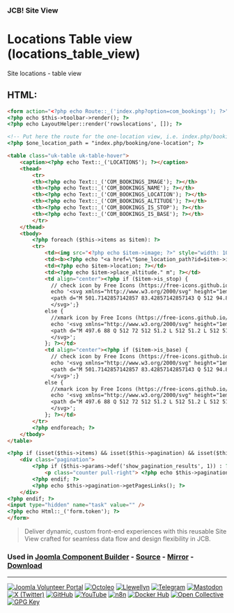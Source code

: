 ### JCB! Site View
# Locations Table view (locations_table_view)

Site locations - table view

## HTML:
```html
<form action="<?php echo Route::_('index.php?option=com_bookings'); ?>" method="post" name="adminForm" id="adminForm">
<?php echo $this->toolbar->render(); ?>
<?php echo LayoutHelper::render('rowslocations', []); ?>

<!-- Put here the route for the one-location view, i.e. index.php/booking/one-location -->
<?php $one_location_path = "index.php/booking/one-location"; ?>

<table class="uk-table uk-table-hover">
    <caption><?php echo Text::_('LOCATIONS'); ?></caption>
    <thead>
        <tr>
        <th><?php echo Text::_('COM_BOOKINGS_IMAGE'); ?></th>
        <th><?php echo Text::_('COM_BOOKINGS_NAME'); ?></th>
        <th><?php echo Text::_('COM_BOOKINGS_LOCATION'); ?></th>
        <th><?php echo Text::_('COM_BOOKINGS_ALTITUDE'); ?></th>
        <th><?php echo Text::_('COM_BOOKINGS_IS_STOP'); ?></th>
        <th><?php echo Text::_('COM_BOOKINGS_IS_BASE'); ?></th>
        </tr>
    </thead>
    <tbody>
        <?php foreach ($this->items as $item): ?>
        <tr>
            <td><img src="<?php echo $item->image; ?>" style="width: 100px; height: auto;"> </td>
            <td><b><?php echo "<a href=\"$one_location_path?id=$item->id\" > $item->name </a>"; ?></b><br/><?php echo $item->description; ?></td>
            <td><?php echo $item->location; ?></td>
            <td><?php echo $item->place_altitude." m"; ?></td>
            <td align="center"><?php if ($item->is_stop) {
              // check icon by Free Icons (https://free-icons.github.io/free-icons/)
              echo '<svg xmlns="http://www.w3.org/2000/svg" height="1em" fill="currentColor" viewBox="0 0 512 512">
              <path d="M 501.7142857142857 83.42857142857143 Q 512 94.85714285714286 512 109.71428571428571 L 512 109.71428571428571 L 512 109.71428571428571 Q 512 124.57142857142857 501.7142857142857 136 L 209.14285714285714 428.57142857142856 L 209.14285714285714 428.57142857142856 Q 197.71428571428572 438.85714285714283 182.85714285714286 438.85714285714283 Q 168 438.85714285714283 156.57142857142858 428.57142857142856 L 10.285714285714286 282.2857142857143 L 10.285714285714286 282.2857142857143 Q 0 270.85714285714283 0 256 Q 0 241.14285714285714 10.285714285714286 229.71428571428572 Q 21.714285714285715 219.42857142857142 36.57142857142857 219.42857142857142 Q 51.42857142857143 219.42857142857142 62.857142857142854 229.71428571428572 L 182.85714285714286 350.85714285714283 L 182.85714285714286 350.85714285714283 L 449.14285714285717 83.42857142857143 L 449.14285714285717 83.42857142857143 Q 460.57142857142856 73.14285714285714 475.42857142857144 73.14285714285714 Q 490.2857142857143 73.14285714285714 501.7142857142857 83.42857142857143 L 501.7142857142857 83.42857142857143 Z"/>
              </svg>';}
            else {
              //xmark icon by Free Icons (https://free-icons.github.io/free-icons/)
              echo '<svg xmlns="http://www.w3.org/2000/svg" height="1em" fill="currentColor" viewBox="0 0 512 512">
              <path d="M 497.6 88 Q 512 72 512 51.2 L 512 51.2 L 512 51.2 Q 512 30.4 497.6 14.4 Q 481.6 0 460.8 0 Q 440 0 424 14.4 L 256 184 L 256 184 L 88 14.4 L 88 14.4 Q 72 0 51.2 0 Q 30.4 0 14.4 14.4 Q 0 30.4 0 51.2 Q 0 72 14.4 88 L 184 256 L 184 256 L 14.4 424 L 14.4 424 Q 0 440 0 460.8 Q 0 481.6 14.4 497.6 Q 30.4 512 51.2 512 Q 72 512 88 497.6 L 256 328 L 256 328 L 424 497.6 L 424 497.6 Q 440 512 460.8 512 Q 481.6 512 497.6 497.6 Q 512 481.6 512 460.8 Q 512 440 497.6 424 L 328 256 L 328 256 L 497.6 88 L 497.6 88 Z"/>
              </svg>';
            }; ?></td>            
            <td align="center"><?php if ($item->is_base) {
              // check icon by Free Icons (https://free-icons.github.io/free-icons/)
              echo '<svg xmlns="http://www.w3.org/2000/svg" height="1em" fill="currentColor" viewBox="0 0 512 512">
              <path d="M 501.7142857142857 83.42857142857143 Q 512 94.85714285714286 512 109.71428571428571 L 512 109.71428571428571 L 512 109.71428571428571 Q 512 124.57142857142857 501.7142857142857 136 L 209.14285714285714 428.57142857142856 L 209.14285714285714 428.57142857142856 Q 197.71428571428572 438.85714285714283 182.85714285714286 438.85714285714283 Q 168 438.85714285714283 156.57142857142858 428.57142857142856 L 10.285714285714286 282.2857142857143 L 10.285714285714286 282.2857142857143 Q 0 270.85714285714283 0 256 Q 0 241.14285714285714 10.285714285714286 229.71428571428572 Q 21.714285714285715 219.42857142857142 36.57142857142857 219.42857142857142 Q 51.42857142857143 219.42857142857142 62.857142857142854 229.71428571428572 L 182.85714285714286 350.85714285714283 L 182.85714285714286 350.85714285714283 L 449.14285714285717 83.42857142857143 L 449.14285714285717 83.42857142857143 Q 460.57142857142856 73.14285714285714 475.42857142857144 73.14285714285714 Q 490.2857142857143 73.14285714285714 501.7142857142857 83.42857142857143 L 501.7142857142857 83.42857142857143 Z"/>
              </svg>';}
            else {
              //xmark icon by Free Icons (https://free-icons.github.io/free-icons/)
              echo '<svg xmlns="http://www.w3.org/2000/svg" height="1em" fill="currentColor" viewBox="0 0 512 512">
              <path d="M 497.6 88 Q 512 72 512 51.2 L 512 51.2 L 512 51.2 Q 512 30.4 497.6 14.4 Q 481.6 0 460.8 0 Q 440 0 424 14.4 L 256 184 L 256 184 L 88 14.4 L 88 14.4 Q 72 0 51.2 0 Q 30.4 0 14.4 14.4 Q 0 30.4 0 51.2 Q 0 72 14.4 88 L 184 256 L 184 256 L 14.4 424 L 14.4 424 Q 0 440 0 460.8 Q 0 481.6 14.4 497.6 Q 30.4 512 51.2 512 Q 72 512 88 497.6 L 256 328 L 256 328 L 424 497.6 L 424 497.6 Q 440 512 460.8 512 Q 481.6 512 497.6 497.6 Q 512 481.6 512 460.8 Q 512 440 497.6 424 L 328 256 L 328 256 L 497.6 88 L 497.6 88 Z"/>
              </svg>';
            }; ?></td>
        </tr>
        <?php endforeach; ?>
    </tbody>
</table>

<?php if (isset($this->items) && isset($this->pagination) && isset($this->pagination->pagesTotal) && $this->pagination->pagesTotal > 1): ?>
	<div class="pagination">
		<?php if ($this->params->def('show_pagination_results', 1)) : ?>
			<p class="counter pull-right"> <?php echo $this->pagination->getPagesCounter(); ?> <?php echo $this->pagination->getLimitBox(); ?></p>
		<?php endif; ?>
		<?php echo $this->pagination->getPagesLinks(); ?>
	</div>
<?php endif; ?>
<input type="hidden" name="task" value="" />
<?php echo Html::_('form.token'); ?>
</form>
```

> Deliver dynamic, custom front-end experiences with this reusable Site View crafted for seamless data flow and design flexibility in JCB.

### Used in [Joomla Component Builder](https://www.joomlacomponentbuilder.com) - [Source](https://git.vdm.dev/joomla/Component-Builder) - [Mirror](https://github.com/vdm-io/Joomla-Component-Builder) - [Download](https://git.vdm.dev/joomla/pkg-component-builder/releases)

---
[![Joomla Volunteer Portal](https://img.shields.io/badge/-Joomla-gold?logo=joomla)](https://volunteers.joomla.org/joomlers/1396-llewellyn-van-der-merwe "Join Llewellyn on the Joomla Volunteer Portal: Shaping the Future Together!") [![Octoleo](https://img.shields.io/badge/-Octoleo-black?logo=linux)](https://git.vdm.dev/octoleo "--quiet") [![Llewellyn](https://img.shields.io/badge/-Llewellyn-ffffff?logo=gitea)](https://git.vdm.dev/Llewellyn "Collaborate and Innovate with Llewellyn on Git: Building a Better Code Future!") [![Telegram](https://img.shields.io/badge/-Telegram-blue?logo=telegram)](https://t.me/Joomla_component_builder "Join Llewellyn and the Community on Telegram: Building Joomla Components Together!") [![Mastodon](https://img.shields.io/badge/-Mastodon-9e9eec?logo=mastodon)](https://joomla.social/@llewellyn "Connect and Engage with Llewellyn on Joomla Social: Empowering Communities, One Post at a Time!") [![X (Twitter)](https://img.shields.io/badge/-X-black?logo=x)](https://x.com/llewellynvdm "Join the Conversation with Llewellyn on X: Where Ideas Take Flight!") [![GitHub](https://img.shields.io/badge/-GitHub-181717?logo=github)](https://github.com/Llewellynvdm "Build, Innovate, and Thrive with Llewellyn on GitHub: Turning Ideas into Impact!") [![YouTube](https://img.shields.io/badge/-YouTube-ff0000?logo=youtube)](https://www.youtube.com/@OctoYou "Explore, Learn, and Create with Llewellyn on YouTube: Your Gateway to Inspiration!") [![n8n](https://img.shields.io/badge/-n8n-black?logo=n8n)](https://n8n.io/creators/octoleo "Effortless Automation and Impactful Workflows with Llewellyn on n8n!") [![Docker Hub](https://img.shields.io/badge/-Docker-grey?logo=docker)](https://hub.docker.com/u/llewellyn "Llewellyn on Docker: Containerize Your Creativity!") [![Open Collective](https://img.shields.io/badge/-Donate-green?logo=opencollective)](https://opencollective.com/joomla-component-builder "Donate towards JCB: Help Llewellyn financially so he can continue developing this great tool!") [![GPG Key](https://img.shields.io/badge/-GPG-blue?logo=gnupg)](https://git.vdm.dev/Llewellyn/gpg "Unlock Trust and Security with Llewellyn's GPG Key: Your Gateway to Verified Connections!")